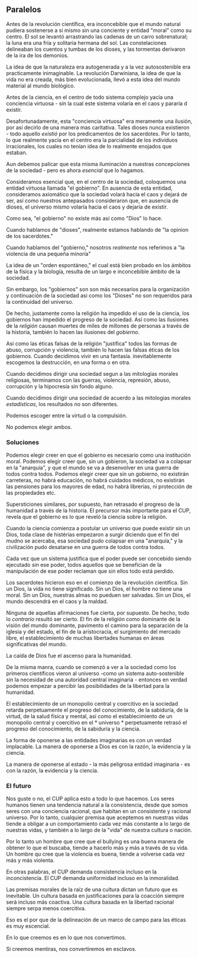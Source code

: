 ## Paralelos

Antes de la revolución científica, era inconcebible que el mundo natural pudiera sostenerse a si mismo sin una conciente y entidad "moral" como su centro. El sol se levantó arrastrando las cadenas de un carro sobrenatural; la luna era una fría y solitaria hermana del sol. Las constelaciones delineaban los cuentos y tumbas de los dioses, y las tormentas derivaron de la ira de los demonios.

La idea de que la naturaleza era autogenerada y a la vez autosostenible era practicamente inimaginable. La revolución Darwiniana, la idea de que la vida no era creada, más bien evolucionada, llevó a esta idea del mundo material al mundo biológico.

Antes de la ciencia, en el centro de todo sistema complejo yacía una conciencia virtuosa - sin la cual este sistema volaría en el caos y pararía d existir.

Desafortunadamente, esta "conciencia virtuosa" era meramente una ilusión, por asi decirlo de una manera mas caritativa. Tales dioses nunca existieron - todo aquello *existió* por los predicamentos de los sacerdotes. Por lo tanto, lo que realmente yacía en el centro era la parcialidad de los individuos irracionales, los cuales no tenían idea de lo realmente enojados que estaban.

Aun debemos palicar que esta misma iluminación a nuestras concepciones de la sociedad - pero es ahora *esencial* que lo hagamos.

Consideramos esencial que, en el centro de la sociedad, coloquemos una entidad virtuosa llamada "el gobierno". En ausencia de esta entidad, consideramos axiomático que la sociedad volará hacia el caos y dejará de ser, así como nuestros antepasados consideraron que, en ausencia de dioses, el universo mismo volaría hacia el caos y dejaría de existir.

Como sea, "el gobierno" no existe más así como "Dios" lo hace.

Cuando hablamos de "dioses", realmente estamos hablando de "la opinion de los sacerdotes."

Cuando hablamos del "gobierno," nosotros *realmente* nos referimos a "la violencia de una pequeña minoría"

La idea de un "orden espontáneo," el cual está bien probado en los ámbitos de la física y la biología, resulta de un largo e inconcebible ámbito de la sociedad.

Sin embargo, los "gobiernos" son son más necesarios para la organización y continuación de la sociedad asi como los "Dioses" no son requeridos para la continuidad del universo.

De hecho, justamente como la religión ha impedido el uso de la ciencia, los gobiernos han impedido el progreso de la sociedad. Así como las ilusiones de la *religión* causan muertes de miles de millones de personas a través de la historia, también lo hacen las ilusiones del *gobierno*.

Así como las éticas falsas de la religión "justifica" todos las formas de abuso, corrupción y violencia, también lo hacen las falsas éticas de los gobiernos. Cuando decidimos vivir en una fantasía. inevitablemente escogemos la destrucción, en una forma o en otra.

Cuando decidimos dirigir una sociedad segun a las mitologías morales religiosas, terminamos con las guerras, violencia, represión, abuso, corrupción y la hipocresía sin fondo alguno.

Cuando decidimos dirigir una sociedad de acuerdo a las mitologias morales *estadísticas*, los resultados no son diferentes.

Podemos escoger entre la virtud o la compulsión.

No podemos elegir ambos.

### Soluciones

Podemos elegir creer en que el gobierno es necesario como una institución moral. Podemos elegir creer que, sin un gobieron, la sociedad va a colapsar en la "anarquía", y que el mundo se va a desenvolver en una guerra de todos contra todos. Podemos elegir creer que sin un gobierno, no existirán carreteras, no habrá educación, no habrá cuidados médicos, no existirán las pensiones para los mayores de edad, no habrá librerías, ni protección de las propiedades etc.

Supersticiones similares, por supuesto, han retrasado el progreso de la humanidad a través de la historia. El precursor más importante para el CUP, revela que el gobierno es lo que reveló la ciencia sobre la religión.

Cuando la ciencia comienza a postular un universo que puede existir sin un Dios, toda clase de histérias empezaron a surgir diciendo que el fin del mudno se acercaba, esa sociedad pudo colapsar en una "anarquía," y la civilización pudo desatarse en una guerra de todos contra todos.

Cada vez que un sistema justifica que el poder puede ser concebido siendo ejecutado *sin* ese poder, todos aquellos que se benefician de la manipulación de ese poder reclaman que sin ellos todo está perdido.

Los sacerdotes hicieron eso en el comienzo de la revolución científica. Sin un Dios, la vida no tiene significado. Sin un Dios, el hombre no tiene una moral. Sin un Dios, nuestras almas no pueduen ser salvadas. Sin un Dios, el mundo descendrá en el caos y la maldad.

Ninguna de aquellas afirmaciones fue cierta, por supuesto. De hecho, todo lo *contrario* resultó ser cierto. El fin de la religión como dominante de la visión del mundo dominante, pavimento el camino para la separación de la iglesia y del estado, el fin de la aristocracia, el surgimiento del mercado libre, el establecimiento de muchas libertades humanas en áreas significativas del mundo.

La caída de Dios fue el ascenso para la humanidad.

De la misma manra, cuando se comenzó a ver a la sociedad como los primeros científicos vieron al universo -como un sistema auto-sostenible sin la necesidad de una autoridad central imaginaria - entonces en verdad podemos empezar a percibir las posibilidades de la libertad para la humanidad.

El establecimiento de un monopolio central y coercitivo en la sociedad retarda perpetuamente el progreso del conocimiento, de la sabiduría, de la virtud, de la salud física y mental, así como el establecimiento de un monopolio central y coercitivo en el * universo * perpetuamente retrasó el progreso del conocimiento, de la sabiduría y la ciencia.

La forma de oponerse a las entidades imaginarias es con un verdad implacable. La manera de oponerse a Dios es con la razón, la evidencia y la ciencia.

La manera de oponerse al estado - la más peligrosa entidad imaginaria - es con la razón, la evidencia y la ciencia.

### El futuro

Nos guste o no, el CUP aplica esto a todo lo que hacemos. Los seres humanos tienen una tendencia natural a la consistencia, desde que somos seres con una conciencia racional, que habitan en un consistente y racional universo. Por lo tanto, cualquier premisa que aceptemos en nuestras vidas tiende a obligar a un comportamiento cada vez más constante a lo largo de nuestras vidas, y también a lo largo de la "vida" de nuestra cultura o nación.

Por lo tanto un hombre que cree que el bullying es una buena manera de obtener lo que el buscaba, tiende a hacerlo más y más a través de su vida. Un hombre qu cree que la violencia es buena, tiende a volverse cada vez más y más violenta.

En otras palabras, el CUP demanda consistencia incluso en la inconcistencia. El CUP demanda uniformidad incluso en la inmoralidad.

Las premisas morales de la raíz de una cultura dictan un futuro que es inevitable. Un cultura basada en justificaciones para la coacción siempre será incluso más coactiva. Una cultura basada en la libertad racional siempre serpa menos coercitiva.

Eso es el por que de la delineación de un marco de campo para las éticas es muy escencial.

En lo que creemos es en lo que nos convertimos.

Si creemos mentiras, nos convertiremos en esclavos.